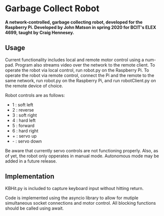 # Garbage Collect Robot
**A network-controlled, garbage collecting robot, developed for the Raspberry Pi. Developed by John Matson in spring 2020 for BCIT's ELEX 4699, taught by Craig Hennesey.**

## Usage
Current functionality includes local and remote motor control using a num-pad. Program also streams video over the network to the remote client. To operate the robot via local control, run robot.py on the Raspberry Pi. To operate the robot via remote control, connect the Pi and the remote to the same network, run robot.py on the Raspberry Pi, and run robotClient.py on the remote device of choice.

Robot controls are as follows:
* 1 : soft left
* 2 : reverse
* 3 : soft right
* 4 : hard left
* 5 : forward
* 6 : hard right
* \+ : servo up
* \- : servo down

Be aware that currently servo controls are not functioning properly. Also, as of yet, the robot only opperates in manual mode. Autonomous mode may be added in a future release.

## Implementation
KBHit.py is included to capture keyboard input without hitting return.

Code is implemented using the asyncio library to allow for mutiple simultaneous socket connections and motor control. All blocking functions should be called using await.
